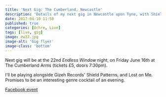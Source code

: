 ```yaml
---
title: 'Next Gig: The Cumberland, Newcastle'
description: 'Details of my next gig in Newcastle upon Tyne, with Shield Patterns.'
date: 2017-04-10 11:50
published: true
categories: [Ochre, Live]
tags: [live, gig]
image: ew22.jpg
image-alt: 'Gig flyer'
image-class: 'bottom'
---
```


Next gig will be at the 22nd _Endless Window_ night, on Friday June 16th at The Cumberland Arms (tickets £5, doors 7:30pm).

I'll be playing alongside Gizeh Records' Shield Patterns, and Lost on Me. Promises to be an interesting genre cocktail of an evening.

[Facebook event](https://www.facebook.com/events/239169319885992/)
